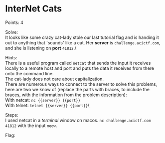# InterNet Cats

Points: 4

Solve:\
It looks like some crazy cat-lady stole our last tutorial flag and is handing it out to anything that 'sounds' like a cat. Her **server** is `challenge.acictf.com`, and she is listening on **port** `41812`.\


Hints:\
There is a useful program called `netcat` that sends the input it receives locally to a remote host and port and puts the data it receives from there onto the command line.\
The cat-lady does not care about capitalization.\
There are numerous ways to connect to the server to solve this problems, here are two we know of (replace the parts with braces, to include the braces, with the information from the problem description):\
With netcat: `nc {{server}} {{port}}`\
With telnet: `telnet {{server}} {{port}}`\


Steps:\
I used netcat in a _terminal_ window on macos. `nc challenge.acictf.com 41812` with the input `meow`.

Flag: <!-- ACI{74bde9f9638deccf8ffd0d55a94} -->
